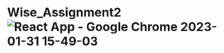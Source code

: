 # Wise_Assignment2![React App - Google Chrome 2023-01-31 15-49-03](https://user-images.githubusercontent.com/117588084/215734106-0c844f5f-6797-4390-ae93-95c842150b70.gif)
